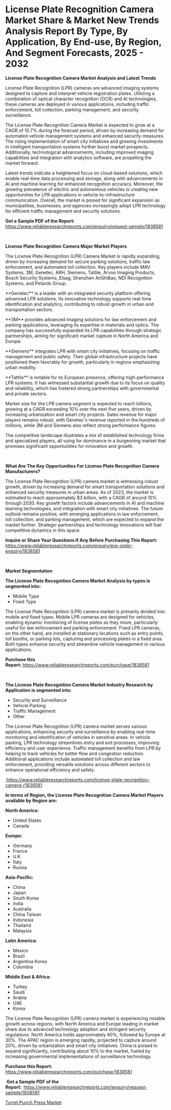 <p><h1>License Plate Recognition Camera Market Share & Market New Trends Analysis Report By Type, By Application, By End-use, By Region, And Segment Forecasts, 2025 - 2032</h1></p><p><strong>License Plate Recognition Camera Market Analysis and Latest Trends</strong></p>
<p><p>License Plate Recognition (LPR) cameras are advanced imaging systems designed to capture and interpret vehicle registration plates. Utilizing a combination of optical character recognition (OCR) and AI technologies, these cameras are deployed in various applications, including traffic enforcement, toll collection, parking management, and security surveillance. </p><p>The License Plate Recognition Camera Market is expected to grow at a CAGR of 10.7% during the forecast period, driven by increasing demand for automated vehicle management systems and enhanced security measures. The rising implementation of smart city initiatives and growing investments in intelligent transportation systems further boost market prospects. Additionally, technological advancements, including improved imaging capabilities and integration with analytics software, are propelling the market forward. </p><p>Latest trends indicate a heightened focus on cloud-based solutions, which enable real-time data processing and storage, along with advancements in AI and machine learning for enhanced recognition accuracy. Moreover, the growing prevalence of electric and autonomous vehicles is creating new opportunities for LPR applications in vehicle-to-infrastructure communication. Overall, the market is poised for significant expansion as municipalities, businesses, and agencies increasingly adopt LPR technology for efficient traffic management and security solutions.</p></p>
<p><strong>Get a Sample PDF of the Report:&nbsp;</strong> <a href="https://www.reliableresearchreports.com/enquiry/request-sample/1838581?utm_campaign=2208&utm_medium=2&utm_source=Github&utm_content=ia&utm_term=11042025&utm_id=license-plate-recognition-camera">https://www.reliableresearchreports.com/enquiry/request-sample/1838581</a></p>
<p>&nbsp;</p>
<p><strong>License Plate Recognition Camera Major Market Players</strong></p>
<p><p>The License Plate Recognition (LPR) Camera Market is rapidly expanding, driven by increasing demand for secure parking solutions, traffic law enforcement, and automated toll collection. Key players include MAV Systems, 3M, Genetec, ARH, Siemens, Tattile, Arvoo Imaging Products, Bosch Security Systems, Elsag, Shenzhen AnShiBao, NDI Recognition Systems, and Petards Group.</p><p>**Genetec** is a leader with an integrated security platform offering advanced LPR solutions. Its innovative technology supports real-time identification and analytics, contributing to robust growth in urban and transportation sectors.</p><p>**3M** provides advanced imaging solutions for law enforcement and parking applications, leveraging its expertise in materials and optics. The company has successfully expanded its LPR capabilities through strategic partnerships, aiming for significant market capture in North America and Europe.</p><p>**Siemens** integrates LPR with smart city initiatives, focusing on traffic management and public safety. Their global infrastructure projects have positioned them favorably for growth, particularly in regions emphasizing urban mobility.</p><p>**Tattile** is notable for its European presence, offering high-performance LPR systems. It has witnessed substantial growth due to its focus on quality and reliability, which has fostered strong partnerships with governmental and private sectors.</p><p>Market size for the LPR camera segment is expected to reach billions, growing at a CAGR exceeding 10% over the next five years, driven by increasing urbanization and smart city projects. Sales revenue for major players remains robust, with Genetec's revenue reported in the hundreds of millions, while 3M and Siemens also reflect strong performance figures.</p><p>The competitive landscape illustrates a mix of established technology firms and specialized players, all vying for dominance in a burgeoning market that promises significant opportunities for innovation and growth.</p></p>
<p>&nbsp;</p>
<p><strong>What Are The Key Opportunities For License Plate Recognition Camera Manufacturers?</strong></p>
<p><p>The License Plate Recognition (LPR) camera market is witnessing robust growth, driven by increasing demand for smart transportation solutions and enhanced security measures in urban areas. As of 2023, the market is estimated to reach approximately $3 billion, with a CAGR of around 10% through 2030. Key growth factors include advancements in AI and machine learning technologies, and integration with smart city initiatives. The future outlook remains positive, with emerging applications in law enforcement, toll collection, and parking management, which are expected to expand the market further. Strategic partnerships and technology innovations will fuel competitive dynamics in this space.</p></p>
<p><strong>Inquire or Share Your Questions If Any Before Purchasing This Report:</strong> <a href="https://www.reliableresearchreports.com/enquiry/pre-order-enquiry/1838581?utm_campaign=2208&utm_medium=2&utm_source=Github&utm_content=ia&utm_term=11042025&utm_id=license-plate-recognition-camera">https://www.reliableresearchreports.com/enquiry/pre-order-enquiry/1838581</a></p>
<p>&nbsp;</p>
<p><strong>Market Segmentation</strong></p>
<p><strong>The License Plate Recognition Camera Market Analysis by types is segmented into:</strong></p>
<p><ul><li>Mobile Type</li><li>Fixed Type</li></ul></p>
<p><p>The License Plate Recognition (LPR) camera market is primarily divided into mobile and fixed types. Mobile LPR cameras are designed for vehicles, enabling dynamic monitoring of license plates as they move, particularly useful for law enforcement and parking enforcement. Fixed LPR cameras, on the other hand, are installed at stationary locations such as entry points, toll booths, or parking lots, capturing and processing plates in a fixed area. Both types enhance security and streamline vehicle management in various applications.</p></p>
<p><strong>Purchase this Report:&nbsp;</strong><a href="https://www.reliableresearchreports.com/purchase/1838581?utm_campaign=2208&utm_medium=2&utm_source=Github&utm_content=ia&utm_term=11042025&utm_id=license-plate-recognition-camera">https://www.reliableresearchreports.com/purchase/1838581</a></p>
<p>&nbsp;</p>
<p><strong>The License Plate Recognition Camera Market Industry Research by Application is segmented into:</strong></p>
<p><ul><li>Security and Surveillance</li><li>Vehicle Parking</li><li>Traffic Management</li><li>Other</li></ul></p>
<p><p>The License Plate Recognition (LPR) camera market serves various applications, enhancing security and surveillance by enabling real-time monitoring and identification of vehicles in sensitive areas. In vehicle parking, LPR technology streamlines entry and exit processes, improving efficiency and user experience. Traffic management benefits from LPR by helping to track vehicles for better flow and congestion reduction. Additional applications include automated toll collection and law enforcement, providing versatile solutions across different sectors to enhance operational efficiency and safety.</p></p>
<p><a href="https://www.reliableresearchreports.com/license-plate-recognition-camera-r1838581?utm_campaign=2208&utm_medium=2&utm_source=Github&utm_content=ia&utm_term=11042025&utm_id=license-plate-recognition-camera">&nbsp;https://www.reliableresearchreports.com/license-plate-recognition-camera-r1838581</a></p>
<p><strong>In terms of Region, the License Plate Recognition Camera Market Players available by Region are:</strong></p>
<p>
    <p> <strong> North America: </strong>
        <ul>
            <li>United States</li>
            <li>Canada</li>
        </ul>
        </p> 
    <p> <strong> Europe: </strong>
        <ul>
            <li>Germany</li>
            <li>France</li>
            <li>U.K.</li>
            <li>Italy</li>
            <li>Russia</li>
        </ul>
        </p> 
    <p> <strong> Asia-Pacific: </strong>
        <ul>
            <li>China</li>
            <li>Japan</li>
            <li>South Korea</li>
            <li>India</li>
            <li>Australia</li>
            <li>China Taiwan</li>
            <li>Indonesia</li>
            <li>Thailand</li>
            <li>Malaysia</li>
        </ul>
        </p> 
    <p> <strong> Latin America: </strong>
        <ul>
            <li>Mexico</li>
            <li>Brazil</li>
            <li>Argentina Korea</li>
            <li>Colombia</li>
        </ul>
        </p> 
    <p> <strong> Middle East & Africa: </strong>
        <ul>
            <li>Turkey</li>
            <li>Saudi</li>
            <li>Arabia</li>
            <li>UAE</li>
            <li>Korea</li>
        </ul>
    </p>
    </p>
<p><p>The License Plate Recognition (LPR) camera market is experiencing notable growth across regions, with North America and Europe leading in market share due to advanced technology adoption and stringent security regulations. North America holds approximately 40%, followed by Europe at 30%. The APAC region is emerging rapidly, projected to capture around 20%, driven by urbanization and smart city initiatives. China is poised to expand significantly, contributing about 10% to the market, fueled by increasing governmental implementations of surveillance technology.</p></p>
<p><strong>Purchase this Report: </strong><a href="https://www.reliableresearchreports.com/purchase/1838581?utm_campaign=2208&utm_medium=2&utm_source=Github&utm_content=ia&utm_term=11042025&utm_id=license-plate-recognition-camera">https://www.reliableresearchreports.com/purchase/1838581</a></p>
<p>&nbsp;<strong>Get a Sample PDF of the Report:&nbsp;&nbsp;</strong><a href="https://www.reliableresearchreports.com/enquiry/request-sample/1838581?utm_campaign=2208&utm_medium=2&utm_source=Github&utm_content=ia&utm_term=11042025&utm_id=license-plate-recognition-camera">https://www.reliableresearchreports.com/enquiry/request-sample/1838581</a></p>
<p><strong></strong></p>
<p><p><a href="https://github.com/darenph8er/Market-Research-Report-List-1/blob/main/turret-punch-press-market.md?utm_campaign=2208&utm_medium=2&utm_source=Github&utm_content=ia&utm_term=11042025&utm_id=license-plate-recognition-camera">Turret Punch Press Market</a></p></p>
